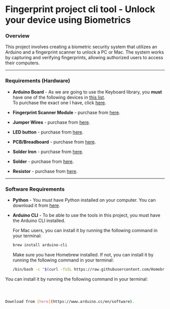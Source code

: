 # Fingerprint project cli tool - Unlock your device using Biometrics

### Overview

This project involves creating a biometric security system that utilizes an Arduino and a fingerprint scanner to unlock a PC or Mac. The system works by capturing and verifying fingerprints, allowing authorized users to access their computers.

--- 
### Requirements (Hardware)

* **Arduino Board** - As we are going to use the Keyboard library, you **must** have one of the following devices in [this list](https://www.arduino.cc/reference/en/language/functions/usb/keyboard/). <br> To purchase the exact one I have, click [here](https://amzn.to/3SJWvPO).

* **Fingerprint Scanner Module** - purchase from [here](https://amzn.to/3HL91br).
* **Jumper Wires** - purchase from [here](https://amzn.to/49mP3zQ).
* **LED button** - purchase from [here](https://amzn.to/3SJ5Wz1).
* **PCB/Breadboard** - purchase from [here](https://amzn.to/3Ovm8kP).
* **Solder Iron** - purchase from [here](https://amzn.to/487qtSi).
* **Solder** - purchase from [here](https://amzn.to/4bpcJ8s).
* **Resistor** - purchase from [here](https://amzn.to/3uq4UOY).

---
### Software Requirements

* **Python** - You must have Python installed on your computer. You can download it from [here](https://www.python.org/downloads/).

* **Arduino CLI** - To be able to use the tools in this project, you must have the Arduino CLI installed. 

    For Mac users, you can install it by running the following command in your terminal:
    ```bash
    brew install arduino-cli
    ```
    Make sure you have Homebrew installed. If not, you can install it by running the following command in your terminal:
    ```bash
    /bin/bash -c "$(curl -fsSL https://raw.githubusercontent.com/Homebrew/install/HEAD/install.sh)"
    ```

You can install it by running the following command in your terminal:
```bash 



Download from [here](https://www.arduino.cc/en/software).